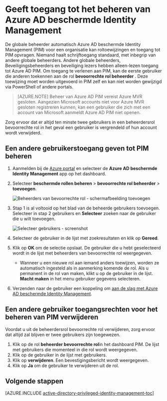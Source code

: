 <properties
   pageTitle="Hoe toegang te verlenen tot PIM | Microsoft Azure"
   description="Informatie over rollen toevoegen voor gebruikers met de extensie Azure Active Directory beschermde Identity Management zodat ze PIM kunnen beheren."
   services="active-directory"
   documentationCenter=""
   authors="kgremban"
   manager="femila"
   editor=""/>

<tags
   ms.service="active-directory"
   ms.devlang="na"
   ms.topic="article"
   ms.tgt_pltfrm="na"
   ms.workload="identity"
   ms.date="09/22/2016"
   ms.author="kgremban"/>

# <a name="how-to-give-access-to-manage-azure-ad-privileged-identity-management"></a>Geeft toegang tot het beheren van Azure AD beschermde Identity Management

De globale beheerder automatisch Azure AD beschermde Identity Management (PIM) voor een organisatie kan roltoewijzingen en toegang tot PIM opvragen. Niemand haalt schrijftoegang standaard, met inbegrip van andere globale beheerders. Andere globale beheerders, Beveiligingsbeheerders en beveiliging lezers hebben alleen-lezen toegang tot Azure AD PIM. Om toegang te verlenen aan PIM, kan de eerste gebruiker die anderen toekennen aan de rol **bevoorrechte rol beheerder** . Deze toewijzing moet worden uitgevoerd in PIM zelf en kan niet worden gewijzigd via PowerShell of andere portals.

> [AZURE.NOTE] Beheer van Azure AD PIM vereist Azure MVR gesloten. Aangezien Microsoft accounts niet voor Azure MVR gesloten registreren kunnen, kan een gebruiker die zich met een account van Microsoft aanmeldt Azure AD PIM niet openen.

Zorg ervoor dat er altijd ten minste twee gebruikers in een beheerdersrol bevoorrechte rol in het geval een gebruiker is vergrendeld of hun account wordt verwijderd.

## <a name="give-another-user-access-to-manage-pim"></a>Een andere gebruikerstoegang geven tot PIM beheren

1. Aanmelden bij de [Azure portal](https://portal.azure.com/) en selecteer de **Azure AD beschermde Identity Management** app op het dashboard.
2. Selecteer **beschermde rollen beheren** > **bevoorrechte rol beheerder** > **toevoegen**.

    ![Beheerders van bevoorrechte rol - schermafbeelding toevoegen][1]

4. Stap 1 is al voltooid op het blad van de beheerde gebruikers toevoegen. Selecteer in stap 2 gebruikers en **Selecteer** zoeken naar de gebruiker die u wilt toevoegen.

    ![Selecteer gebruikers - screenshot][2]

6. Selecteer de gebruiker in de lijst met zoekresultaten en klik op **Gereed**.
7. Klik op **OK** om de selectie opslaat. De gebruiker die u hebt geselecteerd wordt in de lijst met beheerders van bevoorrechte rol weergegeven.

    - Wanneer u een nieuwe rol aan iemand anders toewijzen, worden ze automatisch ingesteld als in aanmerking komende de rol. Als u permanent in de rol van maken, klikt u op de gebruiker in de lijst. **Macht maken** in het menu gebruiker gegevens selecteren.

8. Verzenden naar de gebruiker een koppeling om [aan de slag met Azure AD beschermde Identity Management](active-directory-privileged-identity-management-getting-started.md).


## <a name="remove-another-users-access-rights-for-managing-pim"></a>Een andere gebruiker toegangsrechten voor het beheren van PIM verwijderen

Voordat u uit de beheerdersrol bevoorrechte rol verwijderen, zorg ervoor dat altijd zal blijven er twee gebruikers zijn toegewezen.

1. Klik op de rol **beheerder bevoorrechte rol**in het dashboard PIM.  De lijst met gebruikers die momenteel in die rol wordt weergegeven.
2. Klik op de gebruiker in de lijst met gebruikers.
3. Klik op **verwijderen**.  Een bevestigingsbericht wordt weergegeven.
4. Klik op **Ja** om de gebruiker te verwijderen uit de rol.

<!--Every topic should have next steps and links to the next logical set of content to keep the customer engaged-->
## <a name="next-steps"></a>Volgende stappen
[AZURE.INCLUDE [active-directory-privileged-identity-management-toc](../../includes/active-directory-privileged-identity-management-toc.md)]

<!--Image references-->

[1]: ./media/active-directory-privileged-identity-management-how-to-give-access-to-pim/PIM_add_PRA.png
[2]: ./media/active-directory-privileged-identity-management-how-to-give-access-to-pim/PIM_select_users.png
